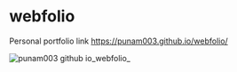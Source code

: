# webfolio
Personal portfolio
link https://punam003.github.io/webfolio/

![punam003 github io_webfolio_](https://github.com/punam003/webfolio/assets/137202180/98f0dea9-3f99-4b37-a0d6-c5250aac67af)
